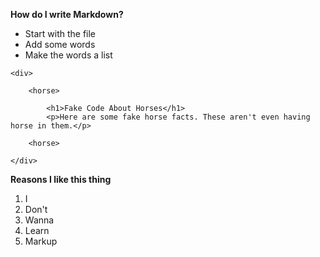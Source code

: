 **How do I write Markdown?**

- Start with the file
- Add some words
- Make the words a list

```
<div>

    <horse>

        <h1>Fake Code About Horses</h1>
        <p>Here are some fake horse facts. These aren't even having horse in them.</p>

    <horse>

</div>
```

**Reasons I like this thing**
1. I
2. Don't
3. Wanna
4. Learn
5. Markup
